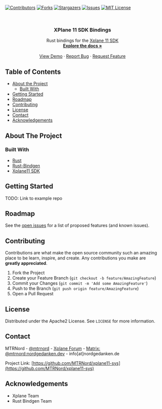<!--
*** Thanks for checking out this README Template. If you have a suggestion that would
*** make this better, please fork the repo and create a pull request or simply open
*** an issue with the tag "enhancement".
*** Thanks again! Now go create something AMAZING! :D
***
***
***
*** To avoid retyping too much info. Do a search and replace for the following:
*** github_username, repo_name, twitter_handle, email
-->





<!-- PROJECT SHIELDS -->
<!--
*** I'm using markdown "reference style" links for readability.
*** Reference links are enclosed in brackets [ ] instead of parentheses ( ).
*** See the bottom of this document for the declaration of the reference variables
*** for contributors-url, forks-url, etc. This is an optional, concise syntax you may use.
*** https://www.markdownguide.org/basic-syntax/#reference-style-links
-->
[![Contributors][contributors-shield]][contributors-url]
[![Forks][forks-shield]][forks-url]
[![Stargazers][stars-shield]][stars-url]
[![Issues][issues-shield]][issues-url]
[![MIT License][license-shield]][license-url]



<!-- PROJECT LOGO -->
<br />
<p align="center">
  <h3 align="center">XPlane 11 SDK Bindings</h3>

  <p align="center">
    Rust bindings for the <a href="https://developer.x-plane.com/sdk/">Xplane 11 SDK</a>
    <br />
    <a href="https://github.com/MTRNord/xplane11-sys"><strong>Explore the docs »</strong></a>
    <br />
    <br />
    <a href="https://github.com/MTRNord/xplane11-sys">View Demo</a>
    ·
    <a href="https://github.com/MTRNord/xplane11-sys/issues">Report Bug</a>
    ·
    <a href="https://github.com/MTRNord/xplane11-sys/issues">Request Feature</a>
  </p>
</p>



<!-- TABLE OF CONTENTS -->
## Table of Contents

* [About the Project](#about-the-project)
  * [Built With](#built-with)
* [Getting Started](#getting-started)
* [Roadmap](#roadmap)
* [Contributing](#contributing)
* [License](#license)
* [Contact](#contact)
* [Acknowledgements](#acknowledgements)



<!-- ABOUT THE PROJECT -->
## About The Project

### Built With

* [Rust](https://www.rust-lang.org/)
* [Rust-Bindgen](https://github.com/rust-lang/rust-bindgen)
* [Xplane11 SDK](https://developer.x-plane.com/sdk/)



<!-- GETTING STARTED -->
## Getting Started

TODO: Link to example repo



<!-- ROADMAP -->
## Roadmap

See the [open issues](https://github.com/MTRNord/xplane11-sys/issues) for a list of proposed features (and known issues).



<!-- CONTRIBUTING -->
## Contributing

Contributions are what make the open source community such an amazing place to be learn, inspire, and create. Any contributions you make are **greatly appreciated**.

1. Fork the Project
2. Create your Feature Branch (`git checkout -b feature/AmazingFeature`)
3. Commit your Changes (`git commit -m 'Add some AmazingFeature'`)
4. Push to the Branch (`git push origin feature/AmazingFeature`)
5. Open a Pull Request



<!-- LICENSE -->
## License

Distributed under the Apache2 License. See `LICENSE` for more information.



<!-- CONTACT -->
## Contact

MTRNord - [@mtrnord](https://twitter.com/mtrnord) - [Xplane Forum](https://forums.x-plane.org/index.php?/profile/997689-mtrnord/) - [Matrix: @mtrnord:nordgedanken.dev](https://matrix.to/#/@mtrnord:nordgedanken.dev) - info[at]nordgedanken.de

Project Link: [https://github.com/MTRNord/xplane11-sys](https://github.com/MTRNord/xplane11-sys)



<!-- ACKNOWLEDGEMENTS -->
## Acknowledgements

* Xplane Team
* Rust Bindgen Team




<!-- MARKDOWN LINKS & IMAGES -->
<!-- https://www.markdownguide.org/basic-syntax/#reference-style-links -->
[contributors-shield]: https://img.shields.io/github/contributors/MTRNord/xplane11-sys.svg?style=flat-square
[contributors-url]: https://github.com/MTRNord/xplane11-sys/graphs/contributors
[forks-shield]: https://img.shields.io/github/forks/MTRNord/xplane11-sys.svg?style=flat-square
[forks-url]: https://github.com/MTRNord/xplane11-sys/network/members
[stars-shield]: https://img.shields.io/github/stars/MTRNord/xplane11-sys.svg?style=flat-square
[stars-url]: https://github.com/MTRNord/xplane11-sys/stargazers
[issues-shield]: https://img.shields.io/github/issues/MTRNord/xplane11-sys.svg?style=flat-square
[issues-url]: https://github.com/MTRNord/xplane11-sys/issues
[license-shield]: https://img.shields.io/github/license/MTRNord/xplane11-sys.svg?style=flat-square
[license-url]: https://github.com/MTRNord/xplane11-sys/blob/master/LICENSE.txt
